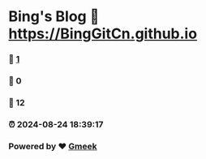 # Bing's Blog :link: https://BingGitCn.github.io 
### :page_facing_up: [1](https://BingGitCn.github.io/tag.html) 
### :speech_balloon: 0 
### :hibiscus: 12 
### :alarm_clock: 2024-08-24 18:39:17 
### Powered by :heart: [Gmeek](https://github.com/Meekdai/Gmeek)

